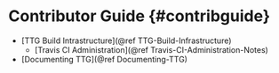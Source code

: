 # Contributor Guide {#contribguide}

* [TTG Build Intrastructure](@ref TTG-Build-Infrastructure)
  - [Travis CI Administration](@ref Travis-CI-Administration-Notes)
* [Documenting TTG](@ref Documenting-TTG)
